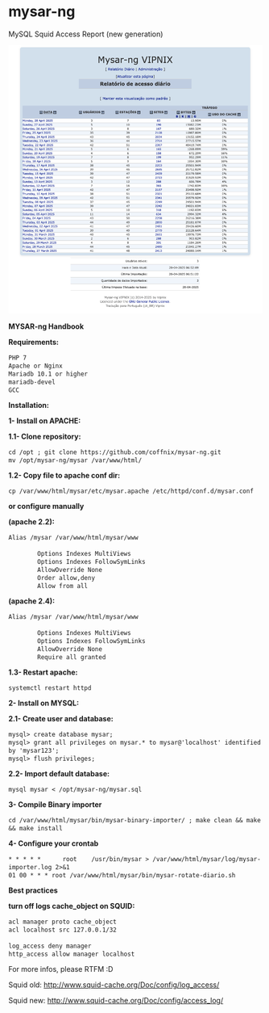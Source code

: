 mysar-ng
========

MySQL Squid Access Report (new generation)

![Screenshot](mysar-ng-v3.png)



**MYSAR-ng Handbook**

**Requirements:**

<pre><code>PHP 7
Apache or Nginx
Mariadb 10.1 or higher
mariadb-devel
GCC</code></pre>

**Installation:**

**1- Install on APACHE:**

**1.1- Clone repository:**

<pre><code>cd /opt ; git clone https://github.com/coffnix/mysar-ng.git
mv /opt/mysar-ng/mysar /var/www/html/</code></pre>

**1.2- Copy file to apache conf dir:**

<pre><code>cp /var/www/html/mysar/etc/mysar.apache /etc/httpd/conf.d/mysar.conf</code></pre>

**or configure manually**

**(apache 2.2):**

<pre><code>Alias /mysar /var/www/html/mysar/www
<Directory "/var/www/html/mysar/www">
        Options Indexes MultiViews
        Options Indexes FollowSymLinks
        AllowOverride None
        Order allow,deny
        Allow from all
</Directory></code></pre>


**(apache 2.4):**

<pre><code>Alias /mysar /var/www/html/mysar/www
<Directory "/var/www/html/mysar/www">
        Options Indexes MultiViews
        Options Indexes FollowSymLinks
        AllowOverride None
        Require all granted
</Directory></code></pre>


**1.3- Restart apache:**

<pre><code>systemctl restart httpd</code></pre>

**2- Install on MYSQL:**

**2.1- Create user and database:**

<pre><code>mysql> create database mysar;
mysql> grant all privileges on mysar.* to mysar@'localhost' identified by 'mysar123';
mysql> flush privileges;</code></pre>

**2.2- Import default database:**

<pre><code>mysql mysar < /opt/mysar-ng/mysar.sql </code></pre>


**3- Compile Binary importer**

<pre><code>cd /var/www/html/mysar/bin/mysar-binary-importer/ ; make clean && make && make install</code></pre>


**4- Configure your crontab**

<pre><code>* * * * *      root    /usr/bin/mysar > /var/www/html/mysar/log/mysar-importer.log 2>&1
01 00 * * * root /var/www/html/mysar/bin/mysar-rotate-diario.sh</code></pre>


**Best practices**

**turn off logs cache_object on SQUID:**

<pre><code>acl manager proto cache_object
acl localhost src 127.0.0.1/32

log_access deny manager
http_access allow manager localhost</code></pre>

For more infos, please RTFM :D

Squid old: http://www.squid-cache.org/Doc/config/log_access/

Squid new: http://www.squid-cache.org/Doc/config/access_log/ 


